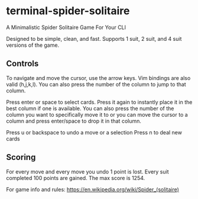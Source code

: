 # terminal-spider-solitaire
A Minimalistic Spider Solitaire Game For Your CLI

Designed to be simple, clean, and fast. Supports 1 suit, 2 suit, and 4 suit versions of the game.

## Controls
To navigate and move the cursor, use the arrow keys. Vim bindings are also valid (h,j,k,l). You can also press the number of the column to jump to that column.

Press enter or space to select cards. Press it again to instantly place it in the best column if one is available. You can also press the number of the column you want to specifically move it to or you can move the cursor to a column and press enter/space to drop it in that column.

Press u or backspace to undo a move or a selection
Press n to deal new cards

## Scoring

For every move and every move you undo 1 point is lost.
Every suit completed 100 points are gained. The max score is 1254.

For game info and rules: https://en.wikipedia.org/wiki/Spider_(solitaire)
